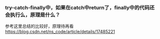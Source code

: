 ### try-catch-finally中，如果在catch中return了，finally中的代码还会执行么，原理是什么？

参考这里总结的比较好，原理待再看
https://blog.csdn.net/ns_code/article/details/17485221
